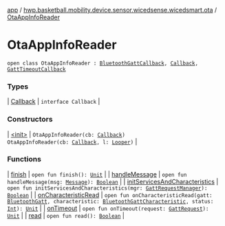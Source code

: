 [app](../../index.md) / [hwp.basketball.mobility.device.sensor.wicedsense.wicedsmart.ota](../index.md) / [OtaAppInfoReader](.)

# OtaAppInfoReader

`open class OtaAppInfoReader : `[`BluetoothGattCallback`](https://developer.android.com/reference/android/bluetooth/BluetoothGattCallback.html)`, `[`Callback`](https://developer.android.com/reference/android/os/Handler/Callback.html)`, `[`GattTimeoutCallback`](../../hwp.basketball.mobility.device.sensor.wicedsense.util/-gatt-request-manager/-gatt-timeout-callback/index.md)

### Types

| [Callback](-callback/index.md) | `interface Callback` |

### Constructors

| [&lt;init&gt;](-init-.md) | `OtaAppInfoReader(cb: `[`Callback`](-callback/index.md)`)`<br>`OtaAppInfoReader(cb: `[`Callback`](-callback/index.md)`, l: `[`Looper`](https://developer.android.com/reference/android/os/Looper.html)`)` |

### Functions

| [finish](finish.md) | `open fun finish(): `[`Unit`](https://kotlinlang.org/api/latest/jvm/stdlib/kotlin/-unit/index.html) |
| [handleMessage](handle-message.md) | `open fun handleMessage(msg: `[`Message`](https://developer.android.com/reference/android/os/Message.html)`): `[`Boolean`](https://kotlinlang.org/api/latest/jvm/stdlib/kotlin/-boolean/index.html) |
| [initServicesAndCharacteristics](init-services-and-characteristics.md) | `open fun initServicesAndCharacteristics(mgr: `[`GattRequestManager`](../../hwp.basketball.mobility.device.sensor.wicedsense.util/-gatt-request-manager/index.md)`): `[`Boolean`](https://kotlinlang.org/api/latest/jvm/stdlib/kotlin/-boolean/index.html) |
| [onCharacteristicRead](on-characteristic-read.md) | `open fun onCharacteristicRead(gatt: `[`BluetoothGatt`](https://developer.android.com/reference/android/bluetooth/BluetoothGatt.html)`, characteristic: `[`BluetoothGattCharacteristic`](https://developer.android.com/reference/android/bluetooth/BluetoothGattCharacteristic.html)`, status: `[`Int`](https://kotlinlang.org/api/latest/jvm/stdlib/kotlin/-int/index.html)`): `[`Unit`](https://kotlinlang.org/api/latest/jvm/stdlib/kotlin/-unit/index.html) |
| [onTimeout](on-timeout.md) | `open fun onTimeout(request: `[`GattRequest`](../../hwp.basketball.mobility.device.sensor.wicedsense.util/-gatt-request-manager/-gatt-request/index.md)`): `[`Unit`](https://kotlinlang.org/api/latest/jvm/stdlib/kotlin/-unit/index.html) |
| [read](read.md) | `open fun read(): `[`Boolean`](https://kotlinlang.org/api/latest/jvm/stdlib/kotlin/-boolean/index.html) |

